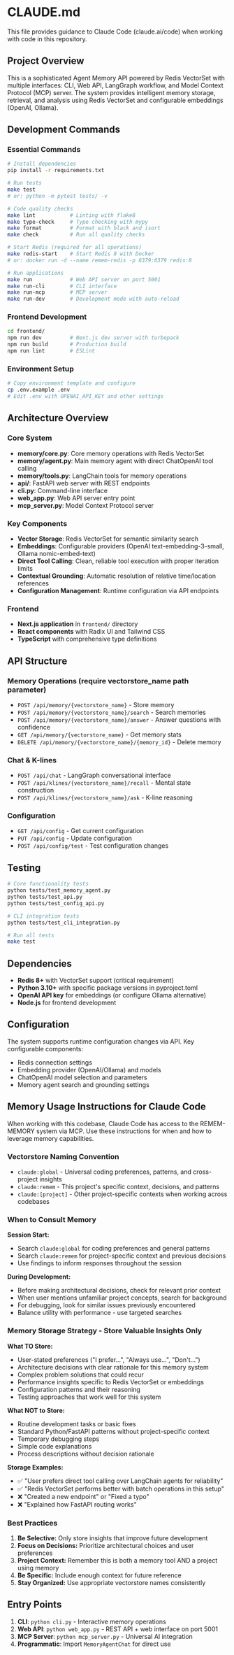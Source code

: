 # CLAUDE.md

This file provides guidance to Claude Code (claude.ai/code) when working with code in this repository.

## Project Overview

This is a sophisticated Agent Memory API powered by Redis VectorSet with multiple interfaces: CLI, Web API, LangGraph workflow, and Model Context Protocol (MCP) server. The system provides intelligent memory storage, retrieval, and analysis using Redis VectorSet and configurable embeddings (OpenAI, Ollama).

## Development Commands

### Essential Commands
```bash
# Install dependencies
pip install -r requirements.txt

# Run tests
make test
# or: python -m pytest tests/ -v

# Code quality checks
make lint           # Linting with flake8
make type-check     # Type checking with mypy
make format         # Format with black and isort
make check          # Run all quality checks

# Start Redis (required for all operations)
make redis-start    # Start Redis 8 with Docker
# or: docker run -d --name remem-redis -p 6379:6379 redis:8

# Run applications
make run            # Web API server on port 5001
make run-cli        # CLI interface
make run-mcp        # MCP server
make run-dev        # Development mode with auto-reload
```

### Frontend Development
```bash
cd frontend/
npm run dev         # Next.js dev server with turbopack
npm run build       # Production build
npm run lint        # ESLint
```

### Environment Setup
```bash
# Copy environment template and configure
cp .env.example .env
# Edit .env with OPENAI_API_KEY and other settings
```

## Architecture Overview

### Core System
- **memory/core.py**: Core memory operations with Redis VectorSet
- **memory/agent.py**: Main memory agent with direct ChatOpenAI tool calling
- **memory/tools.py**: LangChain tools for memory operations
- **api/**: FastAPI web server with REST endpoints
- **cli.py**: Command-line interface
- **web_app.py**: Web API server entry point
- **mcp_server.py**: Model Context Protocol server

### Key Components
- **Vector Storage**: Redis VectorSet for semantic similarity search
- **Embeddings**: Configurable providers (OpenAI text-embedding-3-small, Ollama nomic-embed-text)
- **Direct Tool Calling**: Clean, reliable tool execution with proper iteration limits
- **Contextual Grounding**: Automatic resolution of relative time/location references
- **Configuration Management**: Runtime configuration via API endpoints

### Frontend
- **Next.js application** in `frontend/` directory
- **React components** with Radix UI and Tailwind CSS
- **TypeScript** with comprehensive type definitions

## API Structure

### Memory Operations (require vectorstore_name path parameter)
- `POST /api/memory/{vectorstore_name}` - Store memory
- `POST /api/memory/{vectorstore_name}/search` - Search memories
- `POST /api/memory/{vectorstore_name}/answer` - Answer questions with confidence
- `GET /api/memory/{vectorstore_name}` - Get memory stats
- `DELETE /api/memory/{vectorstore_name}/{memory_id}` - Delete memory

### Chat & K-lines
- `POST /api/chat` - LangGraph conversational interface
- `POST /api/klines/{vectorstore_name}/recall` - Mental state construction
- `POST /api/klines/{vectorstore_name}/ask` - K-line reasoning

### Configuration
- `GET /api/config` - Get current configuration
- `PUT /api/config` - Update configuration
- `POST /api/config/test` - Test configuration changes

## Testing

```bash
# Core functionality tests
python tests/test_memory_agent.py
python tests/test_api.py
python tests/test_config_api.py

# CLI integration tests
python tests/test_cli_integration.py

# Run all tests
make test
```

## Dependencies

- **Redis 8+** with VectorSet support (critical requirement)
- **Python 3.10+** with specific package versions in pyproject.toml
- **OpenAI API key** for embeddings (or configure Ollama alternative)
- **Node.js** for frontend development

## Configuration

The system supports runtime configuration changes via API. Key configurable components:
- Redis connection settings
- Embedding provider (OpenAI/Ollama) and models
- ChatOpenAI model selection and parameters
- Memory agent search and grounding settings

## Memory Usage Instructions for Claude Code

When working with this codebase, Claude Code has access to the REMEM-MEMORY system via MCP. Use these instructions for when and how to leverage memory capabilities.

### Vectorstore Naming Convention
- `claude:global` - Universal coding preferences, patterns, and cross-project insights
- `claude:remem` - This project's specific context, decisions, and patterns
- `claude:[project]` - Other project-specific contexts when working across codebases

### When to Consult Memory

**Session Start:**
- Search `claude:global` for coding preferences and general patterns
- Search `claude:remem` for project-specific context and previous decisions
- Use findings to inform responses throughout the session

**During Development:**
- Before making architectural decisions, check for relevant prior context
- When user mentions unfamiliar project concepts, search for background
- For debugging, look for similar issues previously encountered
- Balance utility with performance - use targeted searches

### Memory Storage Strategy - Store Valuable Insights Only

**What TO Store:**
- User-stated preferences ("I prefer...", "Always use...", "Don't...")
- Architecture decisions with clear rationale for this memory system
- Complex problem solutions that could recur
- Performance insights specific to Redis VectorSet or embeddings
- Configuration patterns and their reasoning
- Testing approaches that work well for this system

**What NOT to Store:**
- Routine development tasks or basic fixes
- Standard Python/FastAPI patterns without project-specific context
- Temporary debugging steps
- Simple code explanations
- Process descriptions without decision rationale

**Storage Examples:**
- ✅ "User prefers direct tool calling over LangChain agents for reliability"
- ✅ "Redis VectorSet performs better with batch operations in this setup"
- ❌ "Created a new endpoint" or "Fixed a typo"
- ❌ "Explained how FastAPI routing works"

### Best Practices
1. **Be Selective:** Only store insights that improve future development
2. **Focus on Decisions:** Prioritize architectural choices and user preferences
3. **Project Context:** Remember this is both a memory tool AND a project using memory
4. **Be Specific:** Include enough context for future reference
5. **Stay Organized:** Use appropriate vectorstore names consistently

## Entry Points

1. **CLI**: `python cli.py` - Interactive memory operations
2. **Web API**: `python web_app.py` - REST API + web interface on port 5001
3. **MCP Server**: `python mcp_server.py` - Universal AI integration
4. **Programmatic**: Import `MemoryAgentChat` for direct use